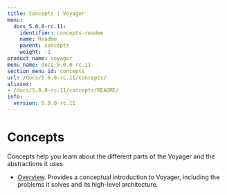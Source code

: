 ```yaml
---
title: Concepts | Voyager
menu:
  docs_5.0.0-rc.11:
    identifier: concepts-readme
    name: Readme
    parent: concepts
    weight: -1
product_name: voyager
menu_name: docs_5.0.0-rc.11
section_menu_id: concepts
url: /docs/5.0.0-rc.11/concepts/
aliases:
- /docs/5.0.0-rc.11/concepts/README/
info:
  version: 5.0.0-rc.11
---
```


# Concepts

Concepts help you learn about the different parts of the Voyager and the abstractions it uses.

- [Overview](/docs/5.0.0-rc.11/concepts/overview). Provides a conceptual introduction to Voyager, including the problems it solves and its high-level architecture.
